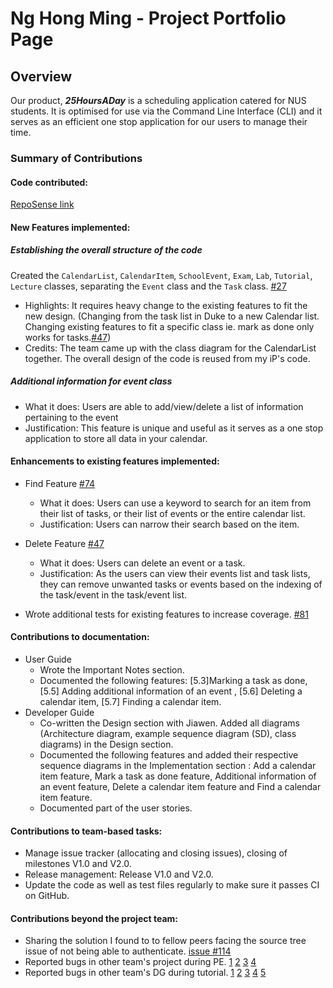 # Ng Hong Ming - Project Portfolio Page

## Overview
Our product, **_25HoursADay_** is a scheduling application catered for NUS students. 
It is optimised for use via the Command Line Interface (CLI) and it serves as an efficient one stop application for our users to manage their time. 

### Summary of Contributions
#### Code contributed:
[RepoSense link](https://nus-cs2113-ay2021s1.github.io/tp-dashboard/#breakdown=true&search=imhm)

#### New Features implemented:

##### Establishing the overall structure of the code
Created the `CalendarList`, `CalendarItem`, `SchoolEvent`, `Exam`, `Lab`, `Tutorial`, `Lecture` classes, separating
 the `Event` class and the `Task` class. [#27](https://github.com/AY2021S1-CS2113T-T12-2/tp/pull/27)
* Highlights: It requires heavy change to the existing features to fit the new design. (Changing from the task list
 in Duke to a new Calendar list. Changing existing features to fit a specific class ie. mark as done only works for
  tasks.[#47](https://github.com/AY2021S1-CS2113T-T12-2/tp/pull/47))
* Credits: The team came up with the class diagram for the CalendarList together. The overall design of the code is reused from my iP's code.

##### Additional information for event class 
* What it does: Users are able to add/view/delete a list of information pertaining to the event
* Justification: This feature is unique and useful as it serves as a one stop application to
 store all data in your calendar.

#### Enhancements to existing features implemented:

* Find Feature [#74](https://github.com/AY2021S1-CS2113T-T12-2/tp/pull/74)
    * What it does: Users can use a keyword to search for an item from their list of tasks, or their list of events or the
 entire calendar list.
    * Justification: Users can narrow their search based on the item.

* Delete Feature [#47](https://github.com/AY2021S1-CS2113T-T12-2/tp/pull/47)
    * What it does: Users can delete an event or a task.
    * Justification: As the users can view their events list and task lists, they can remove unwanted tasks or events
 based on the indexing of the task/event in the task/event list.

* Wrote additional tests for existing features to increase coverage. [#81](https://github.com/AY2021S1-CS2113T-T12-2/tp/pull/81)

#### Contributions to documentation:
* User Guide
    * Wrote the Important Notes section.
    * Documented the following features: [5.3]Marking a task as done, [5.5] Adding additional information of an event
    , [5.6] Deleting a calendar item, [5.7] Finding a calendar item.
* Developer Guide
    * Co-written the Design section with Jiawen. Added all diagrams (Architecture diagram, example sequence diagram
    (SD), class diagrams) in the Design section.
    * Documented the following features and added their respective sequence diagrams in the Implementation section
    : Add a calendar item feature, Mark a task as done feature, Additional information of an event feature, Delete a
     calendar item feature and Find a calendar item feature.
    * Documented part of the user stories.

#### Contributions to team-based tasks:
* Manage issue tracker (allocating and closing issues), closing of milestones V1.0 and V2.0.
* Release management: Release V1.0 and V2.0.
* Update the code as well as test files regularly to make sure it passes CI on GitHub.
#### Contributions beyond the project team:
* Sharing the solution I found to to fellow peers facing the source tree issue of not being able to authenticate. [issue
 #114](https://github.com/nus-cs2113-AY2021S1/forum/issues/114#issuecomment-717809977)
* Reported bugs in other team's project during PE.
[1](https://github.com/imhm/ped/issues/1)
[2](https://github.com/imhm/ped/issues/2)
[3](https://github.com/imhm/ped/issues/3)
[4](https://github.com/imhm/ped/issues/4)
* Reported bugs in other team's DG during tutorial.
[1](https://github.com/nus-cs2113-AY2021S1/tp/pull/6#issuecomment-718349154)
[2](https://github.com/nus-cs2113-AY2021S1/tp/pull/6#issuecomment-718352506)
[3](https://github.com/nus-cs2113-AY2021S1/tp/pull/6#issuecomment-718354243)
[4](https://github.com/nus-cs2113-AY2021S1/tp/pull/6#issuecomment-718356711)
[5](https://github.com/nus-cs2113-AY2021S1/tp/pull/6#issuecomment-718358158)